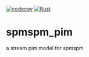 [![codecov](https://codecov.io/github/shenjiangqiu/spmspm_pim/branch/main/graph/badge.svg?token=iCfOTtiz8F)](https://codecov.io/github/shenjiangqiu/spmspm_pim)
[![Rust](https://github.com/shenjiangqiu/spmspm_pim/actions/workflows/rust.yml/badge.svg)](https://github.com/shenjiangqiu/spmspm_pim/actions/workflows/rust.yml)
# spmspm_pim
a stream pim model for spmspm
